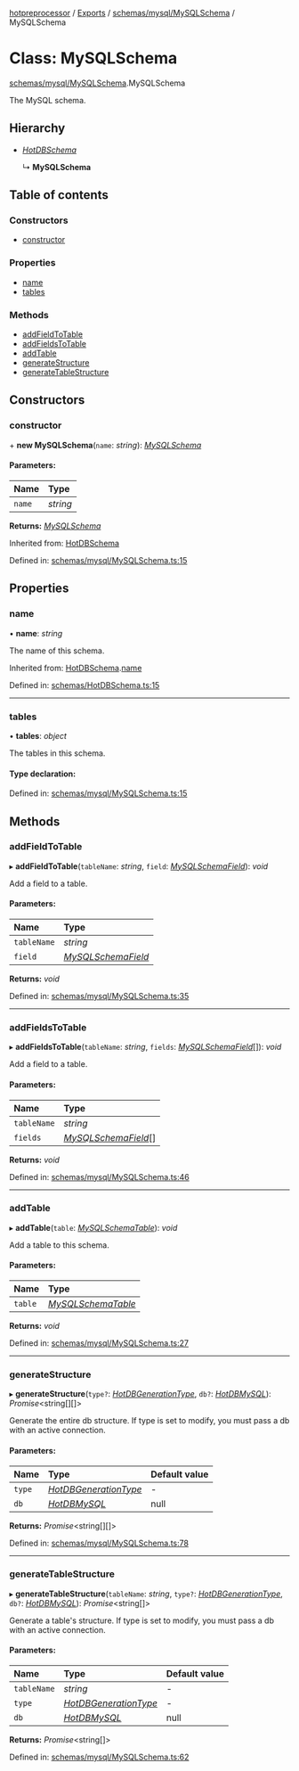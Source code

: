 [hotpreprocessor](../README.md) / [Exports](../modules.md) / [schemas/mysql/MySQLSchema](../modules/schemas_mysql_mysqlschema.md) / MySQLSchema

# Class: MySQLSchema

[schemas/mysql/MySQLSchema](../modules/schemas_mysql_mysqlschema.md).MySQLSchema

The MySQL schema.

## Hierarchy

* [*HotDBSchema*](schemas_hotdbschema.hotdbschema.md)

  ↳ **MySQLSchema**

## Table of contents

### Constructors

- [constructor](schemas_mysql_mysqlschema.mysqlschema.md#constructor)

### Properties

- [name](schemas_mysql_mysqlschema.mysqlschema.md#name)
- [tables](schemas_mysql_mysqlschema.mysqlschema.md#tables)

### Methods

- [addFieldToTable](schemas_mysql_mysqlschema.mysqlschema.md#addfieldtotable)
- [addFieldsToTable](schemas_mysql_mysqlschema.mysqlschema.md#addfieldstotable)
- [addTable](schemas_mysql_mysqlschema.mysqlschema.md#addtable)
- [generateStructure](schemas_mysql_mysqlschema.mysqlschema.md#generatestructure)
- [generateTableStructure](schemas_mysql_mysqlschema.mysqlschema.md#generatetablestructure)

## Constructors

### constructor

\+ **new MySQLSchema**(`name`: *string*): [*MySQLSchema*](schemas_mysql_mysqlschema.mysqlschema.md)

#### Parameters:

Name | Type |
:------ | :------ |
`name` | *string* |

**Returns:** [*MySQLSchema*](schemas_mysql_mysqlschema.mysqlschema.md)

Inherited from: [HotDBSchema](schemas_hotdbschema.hotdbschema.md)

Defined in: [schemas/mysql/MySQLSchema.ts:15](https://github.com/OurFreeLight/HotPreprocessor/blob/6714234/src/schemas/mysql/MySQLSchema.ts#L15)

## Properties

### name

• **name**: *string*

The name of this schema.

Inherited from: [HotDBSchema](schemas_hotdbschema.hotdbschema.md).[name](schemas_hotdbschema.hotdbschema.md#name)

Defined in: [schemas/HotDBSchema.ts:15](https://github.com/OurFreeLight/HotPreprocessor/blob/6714234/src/schemas/HotDBSchema.ts#L15)

___

### tables

• **tables**: *object*

The tables in this schema.

#### Type declaration:

Defined in: [schemas/mysql/MySQLSchema.ts:15](https://github.com/OurFreeLight/HotPreprocessor/blob/6714234/src/schemas/mysql/MySQLSchema.ts#L15)

## Methods

### addFieldToTable

▸ **addFieldToTable**(`tableName`: *string*, `field`: [*MySQLSchemaField*](schemas_mysql_mysqlschemafield.mysqlschemafield.md)): *void*

Add a field to a table.

#### Parameters:

Name | Type |
:------ | :------ |
`tableName` | *string* |
`field` | [*MySQLSchemaField*](schemas_mysql_mysqlschemafield.mysqlschemafield.md) |

**Returns:** *void*

Defined in: [schemas/mysql/MySQLSchema.ts:35](https://github.com/OurFreeLight/HotPreprocessor/blob/6714234/src/schemas/mysql/MySQLSchema.ts#L35)

___

### addFieldsToTable

▸ **addFieldsToTable**(`tableName`: *string*, `fields`: [*MySQLSchemaField*](schemas_mysql_mysqlschemafield.mysqlschemafield.md)[]): *void*

Add a field to a table.

#### Parameters:

Name | Type |
:------ | :------ |
`tableName` | *string* |
`fields` | [*MySQLSchemaField*](schemas_mysql_mysqlschemafield.mysqlschemafield.md)[] |

**Returns:** *void*

Defined in: [schemas/mysql/MySQLSchema.ts:46](https://github.com/OurFreeLight/HotPreprocessor/blob/6714234/src/schemas/mysql/MySQLSchema.ts#L46)

___

### addTable

▸ **addTable**(`table`: [*MySQLSchemaTable*](schemas_mysql_mysqlschematable.mysqlschematable.md)): *void*

Add a table to this schema.

#### Parameters:

Name | Type |
:------ | :------ |
`table` | [*MySQLSchemaTable*](schemas_mysql_mysqlschematable.mysqlschematable.md) |

**Returns:** *void*

Defined in: [schemas/mysql/MySQLSchema.ts:27](https://github.com/OurFreeLight/HotPreprocessor/blob/6714234/src/schemas/mysql/MySQLSchema.ts#L27)

___

### generateStructure

▸ **generateStructure**(`type?`: [*HotDBGenerationType*](../enums/schemas_hotdbschema.hotdbgenerationtype.md), `db?`: [*HotDBMySQL*](schemas_hotdbmysql.hotdbmysql.md)): *Promise*<string[][]\>

Generate the entire db structure. If type is set to modify, you must pass a db with an
active connection.

#### Parameters:

Name | Type | Default value |
:------ | :------ | :------ |
`type` | [*HotDBGenerationType*](../enums/schemas_hotdbschema.hotdbgenerationtype.md) | - |
`db` | [*HotDBMySQL*](schemas_hotdbmysql.hotdbmysql.md) | null |

**Returns:** *Promise*<string[][]\>

Defined in: [schemas/mysql/MySQLSchema.ts:78](https://github.com/OurFreeLight/HotPreprocessor/blob/6714234/src/schemas/mysql/MySQLSchema.ts#L78)

___

### generateTableStructure

▸ **generateTableStructure**(`tableName`: *string*, `type?`: [*HotDBGenerationType*](../enums/schemas_hotdbschema.hotdbgenerationtype.md), `db?`: [*HotDBMySQL*](schemas_hotdbmysql.hotdbmysql.md)): *Promise*<string[]\>

Generate a table's structure. If type is set to modify, you must pass a db with an
active connection.

#### Parameters:

Name | Type | Default value |
:------ | :------ | :------ |
`tableName` | *string* | - |
`type` | [*HotDBGenerationType*](../enums/schemas_hotdbschema.hotdbgenerationtype.md) | - |
`db` | [*HotDBMySQL*](schemas_hotdbmysql.hotdbmysql.md) | null |

**Returns:** *Promise*<string[]\>

Defined in: [schemas/mysql/MySQLSchema.ts:62](https://github.com/OurFreeLight/HotPreprocessor/blob/6714234/src/schemas/mysql/MySQLSchema.ts#L62)
